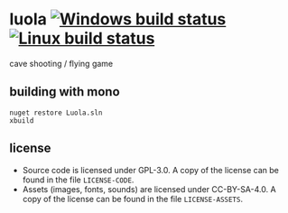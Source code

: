 # luola [![Windows build status](https://ci.appveyor.com/api/projects/status/cpivlysqiav2m0xk?svg=true)](https://ci.appveyor.com/project/minttu/luola) [![Linux build status](https://travis-ci.org/minttu/luola.svg?branch=master)](https://travis-ci.org/minttu/luola)

cave shooting / flying game

## building with mono

    nuget restore Luola.sln
    xbuild

## license

* Source code is licensed under GPL-3.0. A copy of the license can be found in the file `LICENSE-CODE`.
* Assets (images, fonts, sounds) are licensed under CC-BY-SA-4.0. A copy of the license can be found in the file `LICENSE-ASSETS`.
